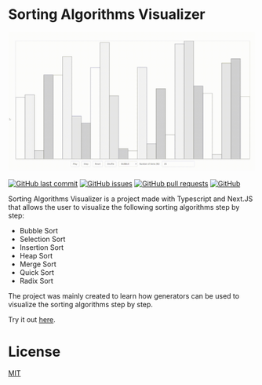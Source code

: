 # Sorting Algorithms Visualizer

![Demo Preview](assets/demo.gif)

[![GitHub last commit](https://img.shields.io/github/last-commit/covicale/sorting-algorithms-visualizer)](https://img.shields.io/github/last-commit/covicale/sorting-algorithms-visualizer)
[![GitHub issues](https://img.shields.io/github/issues-raw/covicale/sorting-algorithms-visualizer)](https://img.shields.io/github/issues-raw/covicale/sorting-algorithms-visualizer)
[![GitHub pull requests](https://img.shields.io/github/issues-pr/covicale/sorting-algorithms-visualizer)](https://img.shields.io/github/issues-pr/covicale/sorting-algorithms-visualizer)
[![GitHub](https://img.shields.io/github/license/covicale/sorting-algorithms-visualizer)](https://img.shields.io/github/license/covicale/sorting-algorithms-visualizer)

Sorting Algorithms Visualizer is a project made with Typescript and Next.JS that allows the user to visualize the following sorting algorithms step by step:

- Bubble Sort
- Selection Sort
- Insertion Sort
- Heap Sort
- Merge Sort
- Quick Sort
- Radix Sort

The project was mainly created to learn how generators can be used to visualize the sorting algorithms step by step.

Try it out [here](https://sorting-algorithms-visualizer-kohl.vercel.app/).

# License

[MIT](LICENSE)

